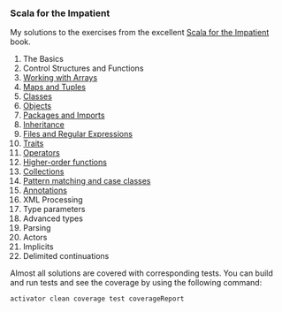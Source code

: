 ### Scala for the Impatient
My solutions to the exercises from the excellent [Scala for the Impatient](https://www.typesafe.com/resources/e-book/scala-for-the-impatient) book.

1. The Basics
2. Control Structures and Functions
3. [Working with Arrays](https://github.com/viktor-podzigun/scala-impatient/blob/master/src/main/scala/Chapter03.scala)
4. [Maps and Tuples](https://github.com/viktor-podzigun/scala-impatient/blob/master/src/main/scala/Chapter04.scala)
5. [Classes](https://github.com/viktor-podzigun/scala-impatient/blob/master/src/main/scala/Chapter05.scala)
6. [Objects](https://github.com/viktor-podzigun/scala-impatient/blob/master/src/main/scala/Chapter06.scala)
7. [Packages and Imports](https://github.com/viktor-podzigun/scala-impatient/blob/master/src/main/scala/Chapter07.scala)
8. [Inheritance](https://github.com/viktor-podzigun/scala-impatient/blob/master/src/main/scala/Chapter08.scala)
9. [Files and Regular Expressions](https://github.com/viktor-podzigun/scala-impatient/blob/master/src/main/scala/Chapter09.scala)
10. [Traits](https://github.com/viktor-podzigun/scala-impatient/blob/master/src/main/scala/Chapter10.scala)
11. [Operators](https://github.com/viktor-podzigun/scala-impatient/blob/master/src/main/scala/Chapter11.scala)
12. [Higher-order functions](https://github.com/viktor-podzigun/scala-impatient/blob/master/src/main/scala/Chapter12.scala)
13. [Collections](https://github.com/viktor-podzigun/scala-impatient/blob/master/src/main/scala/Chapter13.scala)
14. [Pattern matching and case classes](https://github.com/viktor-podzigun/scala-impatient/blob/master/src/main/scala/Chapter14.scala)
15. [Annotations](https://github.com/viktor-podzigun/scala-impatient/blob/master/src/main/scala/Chapter15.scala)
16. XML Processing
17. Type parameters
18. Advanced types
19. Parsing
20. Actors
21. Implicits
22. Delimited continuations

Almost all solutions are covered with corresponding tests.
You can build and run tests and see the coverage by using the following command:

```bash
activator clean coverage test coverageReport
```

